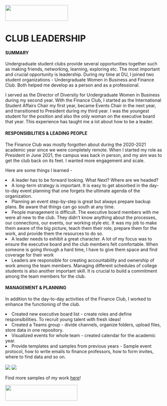 <a href='https://github.com/Ruchita-Raghu/ruchita-raghu-portfolio'><img src="https://user-images.githubusercontent.com/116829793/202769444-abb1003b-ec31-44b6-bfc5-43f2e9beca1f.png" height=50 width=200> </a>
# CLUB LEADERSHIP
#### SUMMARY
<p> Undergraduate student clubs provide several opportunities together such as making friends, networking, learning, exploring etc. The most important and crucial opportunity is leadership. During my time at DU, I joined two student organizations - Undergraduate Women in Business and Finance Club. Both helped me develop as a person and as a professional. </p>
<p> I served as the Director of Diversity for Undergraduate Women in Business during my second year.
With the Finance Club, I started as the International Student Affairs Chair my first year, became Events Chair in the next year, and transitioned to President during my third year. I was the youngest student for the position and also the only woman on the executive board that year. This experience has taught me a lot about how to be a leader. </p>

#### RESPONSIBILITIES & LEADING PEOPLE
<p> The Finance Club was mostly forgotten about during the 2020-2021 academic year since we were completely remote. When I started my role as President in June 2021, the campus was back in person, and my aim was to get the club back on its feet. I wanted more engagement and scale.</p>
<p> Here are some things I learned - </p>
<li> A leader has to be forward looking. What Next? Where are we headed? </li>
<li> A long-term strategy is important. It is easy to get absorbed in the day-to-day event planning that one forgets the ultimate agenda of the organization. </li>
<li> Planning an event step-by-step is great but always prepare backup plans. Be aware that things can go south at any time. </li>
<li> People management is difficult. The executive board members with me were all new to the club. They didn't know anything about the processes, our connections, our events, our working style etc. It was my job to make them aware of the big picture, teach them their role, prepare them for the work, and provide them the resources to do so. </li>
<li> A leader needs to exhibit a great character. A lot of my focus was to ensure the executive board and the club members felt comfortable. When someone is going through a hard time, I have to give them space and find coverage for their work </li>
<li> Leaders are responsible for creating accountability and ownership of work among the team members. Managing different schedules of college students is also another important skill. It is crucial to build a commitment among the team members for the club. </li>

#### MANAGEMENT & PLANNING
<p> In addition to the day-to-day activities of the Finance Club, I worked to enhance the functioning of the club. </p>
<li> Created new executive board list - create roles and define responsibilities. To recruit young talent with fresh ideas! </li>
<li> Created a Teams group - divide channels, organize folders, upload files, store data in one repository. </li>
<li> Visualized events for whole team - created calendar for the academic year. </li>
<li> Provide templates and samples from previous years - Sample event protocol, how to write emails to finance professors, how to form invites, where to find data and so on. </li>
<br>
<img src="https://user-images.githubusercontent.com/116829793/199852918-3d0f80d5-6692-491a-bf0e-100b778070f5.jpg" />
<img src="https://user-images.githubusercontent.com/116829793/199853086-4297241c-1917-425a-b13f-15ab460ef876.jpg" />
<br>
<p> Find more samples of my work <a href="https://github.com/Ruchita-Raghu/ruchita-raghu-portfolio/blob/main/Leadership%20%26%20People%20Management/">here</a>! </p>
<a href='https://github.com/Ruchita-Raghu/ruchita-raghu-portfolio/blob/main/Leadership%20&%20People%20Management/Student%20Clubs%20LeadershipOrganizations.md#club-leadership'> <img src="https://user-images.githubusercontent.com/116829793/202770254-427e1c4a-1184-4f6c-8a23-73533d674c13.png" height=50 width=230 /> </a>

